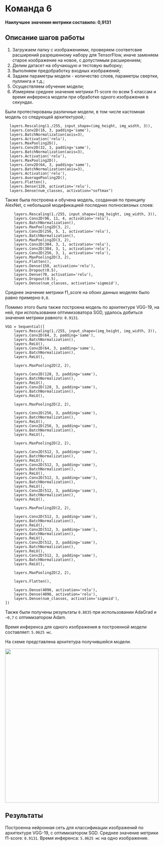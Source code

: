 # Команда 6

<b>Наилучшее значение метрики составило: 0,9131 </b>

## Описание шагов работы

1. Загружаем папку с изображениями, проверяем соответсвие расширений разрешенному набору для TensorFlow, иначе заменяем старое изображение на новое, с допустимым расширением;
2. Делим датасет на обучающую и тестовую выборку;
3. Выполняем предобработку входных изображений;
4. Задаем параметры модели - количество слоев, параметры свертки, пуллинга и т.д.;
5. Осуществляем обучение модели;
6. Измеряем среднее значение метрики f1-score по всем 5 классам и время инференса модели при обработке одного изображения в секундах.

Были протестированы различные модели, в том числе кастомная модель со следующей архитектурой,:

```
  layers.Rescaling(1./255, input_shape=(img_height, img_width, 3)),
  layers.Conv2D(16, 3, padding='same'),
  layers.BatchNormalization(axis=3),
  layers.Activation('relu'),
  layers.MaxPooling2D(),
  layers.Conv2D(32, 3, padding='same'),
  layers.BatchNormalization(axis=3),
  layers.Activation('relu'),
  layers.MaxPooling2D(),
  layers.Conv2D(64, 3, padding='same'),
  layers.BatchNormalization(axis=3),
  layers.Activation('relu'),
  layers.AveragePooling2D(),
  layers.Flatten(),
  layers.Dense(128, activation='relu'),
  layers.Dense(num_classes, activation="softmax")
```

Также была построена и обучена модель, созданная по принципу AlexNet, с небольшой модификацией последних полносвязных слоев:

```
    layers.Rescaling(1./255, input_shape=(img_height, img_width, 3)),
    layers.Conv2D(96, 11, 4, activation='relu'),
    layers.BatchNormalization(),
    layers.MaxPooling2D(3, 2),
    layers.Conv2D(256, 5, 1, activation='relu'),
    layers.BatchNormalization(),
    layers.MaxPooling2D(3, 2),
    layers.Conv2D(384, 3, 1, activation='relu'),
    layers.Conv2D(384, 3, 1, activation='relu'),
    layers.Conv2D(256, 3, 1, activation='relu'),
    layers.MaxPooling2D(3, 2),
    layers.Flatten(),
    layers.Dense(150, activation='relu'),
    layers.Dropout(0.5),
    layers.Dense(70, activation='relu'),
    layers.Dropout(0.5),
    layers.Dense(num_classes, activation='sigmoid'),
```

Среднее значение метрики f1_score на обоих данных моделях было равно примерно ```0,8```.

Помимо этого была также построена модель по архитектуре VGG-19, на ней, при использовании оптимизоватора SGD, удалось добиться значения метрики равного: ```0.9131```.

```
VGG = Sequential([
    layers.Rescaling(1./255, input_shape=(img_height, img_width, 3)),
    layers.Conv2D(64, 3, padding='same'),
    layers.BatchNormalization(),
    layers.ReLU(),
    layers.Conv2D(64, 3, padding='same'),
    layers.BatchNormalization(),
    layers.ReLU(),

    layers.MaxPooling2D(2, 2),

    layers.Conv2D(128, 3, padding='same'),
    layers.BatchNormalization(),
    layers.ReLU(),
    layers.Conv2D(128, 3, padding='same'),
    layers.BatchNormalization(),
    layers.ReLU(),

    layers.MaxPooling2D(2, 2),

    layers.Conv2D(256, 3, padding='same'),
    layers.BatchNormalization(),
    layers.ReLU(),
    layers.Conv2D(256, 3, padding='same'),
    layers.BatchNormalization(),
    layers.ReLU(),

    layers.MaxPooling2D(2, 2),

    layers.Conv2D(512, 3, padding='same'),
    layers.BatchNormalization(),
    layers.ReLU(),
    layers.Conv2D(512, 3, padding='same'),
    layers.BatchNormalization(),
    layers.ReLU(),
    layers.Conv2D(512, 3, padding='same'),
    layers.BatchNormalization(),
    layers.ReLU(),
    layers.Conv2D(512, 3, padding='same'),
    layers.BatchNormalization(),
    layers.ReLU(),

    layers.MaxPooling2D(2, 2),

    layers.Conv2D(512, 3, padding='same'),
    layers.BatchNormalization(),
    layers.ReLU(),
    layers.Conv2D(512, 3, padding='same'),
    layers.BatchNormalization(),
    layers.ReLU(),
    layers.Conv2D(512, 3, padding='same'),
    layers.BatchNormalization(),
    layers.ReLU(),
    layers.Conv2D(512, 3, padding='same'),
    layers.BatchNormalization(),
    layers.ReLU(),

    layers.MaxPooling2D(2, 2),
    
    layers.Flatten(),

    layers.Dense(4096, activation='relu'),
    layers.Dense(4096, activation='relu'),
    layers.Dense(num_classes, activation='sigmoid'),
])
```

Также были получены результаты ```0.8835``` при использовании AdaGrad и ```~0,7``` с оптимизатором Adam.

Время инференса для одного изображения в построенной модели составляет: ```5.0625 мс```.

На схеме представлена архитетура получившейся модели.

<img src="assets/model.png" width="500"> 

## Результаты

Построенна нейронная сеть для классификации изображений по архитектуре VGG-19, с оптимизатором SGD.
Среднее значение метрики f1-score: ```0.9131```.
Время инференса: ```5.0625 мс``` на одно изображение.

